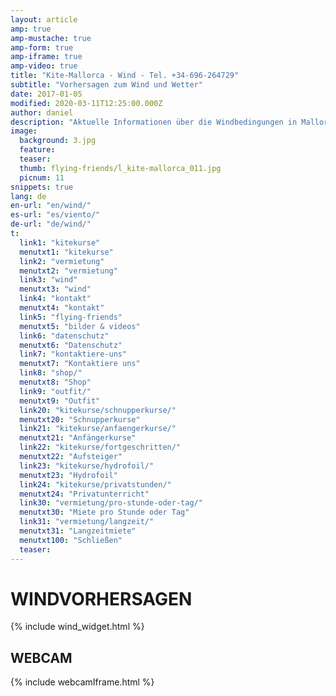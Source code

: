 ```yaml
---
layout: article
amp: true
amp-mustache: true
amp-form: true
amp-iframe: true
amp-video: true
title: "Kite-Mallorca - Wind - Tel. +34-696-264729"
subtitle: "Vorhersagen zum Wind und Wetter"
date: 2017-01-05
modified: 2020-03-11T12:25:00.000Z
author: daniel
description: "Aktuelle Informationen über die Windbedingungen in Mallorca."
image:
  background: 3.jpg
  feature:
  teaser:
  thumb: flying-friends/ĺ_kite-mallorca_011.jpg
  picnum: 11
snippets: true
lang: de
en-url: "en/wind/"
es-url: "es/viento/"
de-url: "de/wind/"
t:
  link1: "kitekurse"
  menutxt1: "kitekurse"
  link2: "vermietung"
  menutxt2: "vermietung"
  link3: "wind"
  menutxt3: "wind"
  link4: "kontakt"
  menutxt4: "kontakt"
  link5: "flying-friends"
  menutxt5: "bilder & videos"
  link6: "datenschutz"
  menutxt6: "Datenschutz"
  link7: "kontaktiere-uns"
  menutxt7: "Kontaktiere uns"
  link8: "shop/"
  menutxt8: "Shop"
  link9: "outfit/"
  menutxt9: "Outfit"
  link20: "kitekurse/schnupperkurse/"
  menutxt20: "Schnupperkurse"
  link21: "kitekurse/anfaengerkurse/"
  menutxt21: "Anfängerkurse"
  link22: "kitekurse/fortgeschritten/"
  menutxt22: "Aufsteiger"
  link23: "kitekurse/hydrofoil/"
  menutxt23: "Hydrofoil"
  link24: "kitekurse/privatstunden/"
  menutxt24: "Privatunterricht"
  link30: "vermietung/pro-stunde-oder-tag/"
  menutxt30: "Miete pro Stunde oder Tag"
  link31: "vermietung/langzeit/"
  menutxt31: "Langzeitmiete"
  menutxt100: "Schließen"
  teaser:
---
```


# WINDVORHERSAGEN

{% include wind_widget.html %}

## WEBCAM 

{% include webcamIframe.html %} 




